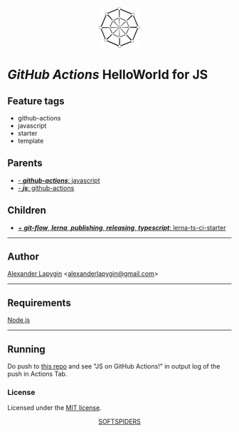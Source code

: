 <div align="center">
    <a href="https://github.com/softspiders/softspiders">
      <img src="./images/sslogo-from-github-20.png"/>
    </a>
</div>

# *GitHub Actions* HelloWorld for JS

## Feature tags

- github-actions
- javascript
- starter
- template

## Parents

- [- ***github-actions***: javascript](https://github.com/softspiders/javascript)
- [- ***js***: github-actions](https://github.com/softspiders/github-actions)

## Children

- [+ ***git-flow***, ***lerna***, ***publishing***, ***releasing***, ***typescript***: lerna-ts-ci-starter](https://github.com/softspiders/lerna-ts-ci-starter)

---

## Author

[Alexander Lapygin](https://github.com/AlexanderLapygin) <<alexanderlapygin@gmail.com>>

---

## Requirements

[Node.js](https://nodejs.org/en/download/package-manager/)

---

## Running

Do push to [this repo](https://github.com/softspiders/github-action)  and see "JS on GitHub Actions!" in output log of the push in Actions Tab.

### License

Licensed under the [MIT license](./LICENSE).

<div align="center">
    <a href="https://github.com/softspiders/softspiders">SOFTSPIDERS</a>
</div>
